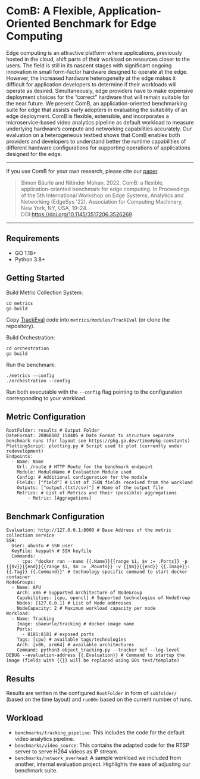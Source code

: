 
# ComB: A Flexible, Application-Oriented Benchmark for Edge Computing

Edge computing is an attractive platform where applications, previously hosted in the cloud, shift parts of their workload on resources
closer to the users. The field is still in its nascent stages with significant ongoing innovation in small form-factor hardware designed to
operate at the edge. However, the increased hardware heterogeneity
at the edge makes it difficult for application developers to determine if their workloads will operate as desired. Simultaneously,
edge providers have to make expensive deployment choices for
the “correct” hardware that will remain suitable for the near future.
We present ComB, an application-oriented benchmarking suite for
edge that assists early adopters in evaluating the suitability of an
edge deployment. ComB is flexible, extensible, and incorporates a
microservice-based video analytics pipeline as default workload to
measure underlying hardware’s compute and networking capabilities accurately. Our evaluation on a heterogeneous testbed shows
that ComB enables both providers and developers to understand
better the runtime capabilities of different hardware configurations
for supporting operations of applications designed for the edge.

---

If you use ComB for your own research, please cite our [paper](https://doi.org/10.1145/3517206.3526269).

> Simon Bäurle and Nitinder Mohan. 2022. ComB: a flexible, application-oriented benchmark for edge computing. In Proceedings of the 5th International Workshop on Edge Systems, Analytics and Networking (EdgeSys '22). Association for Computing Machinery, New York, NY, USA, 19–24. DOI:https://doi.org/10.1145/3517206.3526269

---

## Requirements

- GO 1.16+
- Python 3.8+

## Getting Started

Build Metric Collection System:

```
cd metrics
go build
```

Copy [TrackEval](https://github.com/JonathonLuiten/TrackEval) code into `metrics/modules/TrackEval` (or clone the repository).

Build Orchestration:

```
cd orchestration
go build
```

Run the benchmark:

```
./metrics --config 
./orchestration --config
```

Run both executable with the `--config` flag pointing to the configuration corresponding to your workload.

## Metric Configuration

```
RootFolder: results # Output Folder
DateFormat: 20060102_150405 # Date Format to structure separate benchmark runs (for layout see https://pkg.go.dev/time#pkg-constants)
PlottingScript: plotting.py # Script used to plot (currently under redevelopment)
Endpoints:
  - Name: Name
    Url: /route # HTTP Route for the benchmark endpoint
    Module: ModuleName # Evaluation Module used
    Config: # Additional configuration for the module
    Fields: ["field"] # List of JSON fields received from the workload
    Outputs: ["output.(txt/csv)"] # Name of the output file
    Metrics: # List of Metrics and their (possible) aggregations
        - Metric: [Aggregations]
```

## Benchmark Configuration

```
Evaluation: http://127.0.0.1:8000 # Base Address of the metric collection service
SSH:
  User: ubuntu # SSH user
  KeyFile: keypath # SSH keyfile
  Commands:
    - cpu: "docker run --name {{.Name}}{{range $i, $v := .Ports}} -p {{$v}}{{end}}{{range $i, $m := .Mounts}} -v {{$m}}{{end}} {{.Image}}:{{.Tag}} {{.Command}}" # technology specific command to start docker container
NodeGroups:
  - Name: APU
    Arch: x86 # Supported Architecture of NodeGroup
    Capabilities: [cpu, opencl] # Supported technologies of NodeGroup
    Nodes: [127.0.0.1] # List of Node addresses
    NodeCapacity: 2 # Maximum workload capacity per node
Workload:
  - Name: Tracking
    Image: sbaeurle/tracking # docker image name
    Ports:
      - 8181:8181 # exposed ports
    Tags: [cpu] # available tags/technologies
    Arch: [x86, arm64] # available architectures
    Command: python3 object_tracking.py --tracker kcf --log-level DEBUG --evaluation-address {{.Evaluation}} # Command to startup the image (fields with {{}} will be replaced using GOs text/template)
```

## Results

Results are written in the configured `RootFolder` in form of `subfolder/` (based on the time layout) and `run00n` based on the current number of runs.

## Workload

- `benchmarks/tracking_pipeline`: This includes the code for the default video analytics pipeline.
- `benchmarks/video_source`: This contains the adapted code for the RTSP server to serve H264 videos as IP stream.
- `benchmarks/network_overhead`: A sample workload we included from another, internal evaluation project. Highlights the ease of adjusting our benchmark suite.
